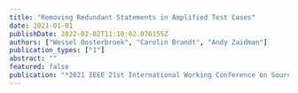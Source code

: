 ```yaml
---
title: "Removing Redundant Statements in Amplified Test Cases"
date: 2021-01-01
publishDate: 2022-02-02T11:10:02.076155Z
authors: ["Wessel Oosterbroek", "Carolin Brandt", "Andy Zaidman"]
publication_types: ["1"]
abstract: ""
featured: false
publication: "*2021 IEEE 21st International Working Conference on Source Code Analysis and Manipulation (SCAM)*"
---
```


